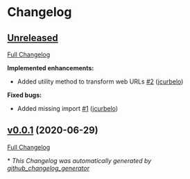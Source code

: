# Changelog

## [Unreleased](https://github.com/renehernandez/camp3/tree/HEAD)

[Full Changelog](https://github.com/renehernandez/camp3/compare/v0.0.1...HEAD)

**Implemented enhancements:**

- Added utility method to transform web URLs [\#2](https://github.com/renehernandez/camp3/pull/2) ([jcurbelo](https://github.com/jcurbelo))

**Fixed bugs:**

- Added missing import [\#1](https://github.com/renehernandez/camp3/pull/1) ([jcurbelo](https://github.com/jcurbelo))

## [v0.0.1](https://github.com/renehernandez/camp3/tree/v0.0.1) (2020-06-29)

[Full Changelog](https://github.com/renehernandez/camp3/compare/c4a568c5f87946d8e7220fb57334b3a9b1d7e722...v0.0.1)



\* *This Changelog was automatically generated by [github_changelog_generator](https://github.com/github-changelog-generator/github-changelog-generator)*
